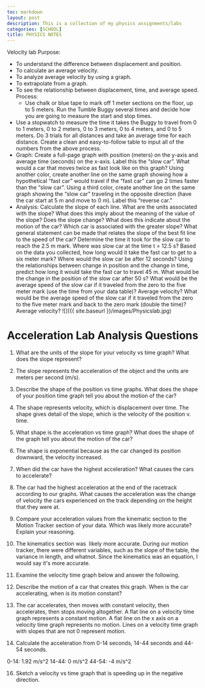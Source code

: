 ```yaml
---
toc: markdown                                                               
layout: post
description: This is a collection of my physics assignments/labs 
categories: [SCHOOL]
title: PHYSICS NOTES  
---
```

>   
 Velocity lab
Purpose:  
- To understand the difference between displacement and position. 
- To calculate an average velocity. 
- To analyze average velocity by using a graph.
- To extrapolate from a graph.
- To see the relationship between displacement, time, and average speed.
 Process:
  - Use chalk or blue tape to mark off 1 meter sections on the floor, up to 5 meters.
Run the Tumble Buggy several times and decide how you are going to measure the start and stop times.
- Use a stopwatch to measure the time it takes the Buggy to travel from 0 to 1 meters, 0 to 2 meters, 0 to 3 meters, 0 to 4 meters, and 0 to 5 meters.  Do 3 trials for all distances and take an average time for each distance.
Create a clean and easy-to-follow table to input all of the numbers from the above process.
- Graph:
  Create a full-page graph with position (meters) on the y-axis and average time (seconds) on the x-axis.  Label this the “slow car”.
What would a car that moves twice as fast look like on this graph? Using another color, create another line on the same graph showing how a hypothetical “fast car” would travel if the “fast car” can go 2 times faster than the “slow car”.
Using a third color, create another line on the same graph showing the “slow car” traveling in the opposite direction (have the car start at 5 m and move to 0 m). Label this “reverse car.”
- Analysis:
  Calculate the slope of each line. What are the units associated with the slope?  What does this imply about the meaning of the value of the slope?
Does the slope change?  What does this indicate about the motion of the car?
Which car is associated with the greater slope?  What general statement can be made that relates the slope of the best fit line to the speed of the car?
Determine the time it took for the slow car to reach the 2.5 m mark.  Where was slow car at the time t = 12.5 s?
Based on the data you collected, how long would it take the fast car to get to a six meter mark?  Where would the slow car be after 12 seconds?
Using the relationships between change in position and the change in time, predict how long it would take the fast car to travel 45 m.  What would be the change in the position of the slow car after 50 s?
What would be the average speed of the slow car if it traveled from the zero to the five meter mark (use the time from your data table)?  Average velocity?
What would be the average speed of the slow car if it traveled from the zero to the five meter mark and back to the zero mark (double the time)?  Average velocity?
![]({{ site.baseurl }}/images/Physicslab.jpg)


# Acceleration Lab Analysis Questions

1.  What are the units of the slope for your velocity vs time graph? What does the slope represent?

2.  The slope represents the acceleration of the object and the units are meters per second (m/s). 

3.  Describe the shape of the position vs time graphs. What does the shape of your position time graph tell you about the motion of the car?

4.  The shape represents velocity, which is displacement over time. The shape gives detail of the slope, which is the velocity of the position v. time. 

5.  What shape is the acceleration vs time graph? What does the shape of the graph tell you about the motion of the car?

6.  The shape is exponential because as the car changed its position downward, the velocity increased. 

7.  When did the car have the highest acceleration? What causes the cars to accelerate?

9.  The car had the highest acceleration at the end of the racetrack according to our graphs. What causes the acceleration was the change of velocity the cars experienced on the track depending on the height that they were at. 

10.  Compare your acceleration values from the kinematic section to the Motion Tracker section of your data. Which was likely more accurate? Explain your reasoning.

11.  The kinematics section was  likely more accurate. During our motion tracker, there were different variables, such as the slope of the table, the variance in length, and whatnot. Since the kinematics was an equation, I would say it's more accurate. 

12.  Examine the velocity time graph below and answer the following.

13.  Describe the motion of a car that creates this graph. When is the car accelerating, when is its motion constant?

14.  The car accelerates, then moves with constant velocity, then accelerates, then stops moving altogether. A flat line on a velocity time graph represents a constant motion. A flat line on the x axis on a velocity time graph represents no motion. Lines on a velocity time graph with slopes that are not 0 represent motion.

15.  Calculate the acceleration from 0-14 seconds, 14-44 seconds and 44-54 seconds.

  0-14: 1.92 m/s^2
  14-44: 0 m/s^2
  44-54: -4 m/s^2

16.  Sketch a velocity vs time graph that is speeding up in the negative direction.
>
